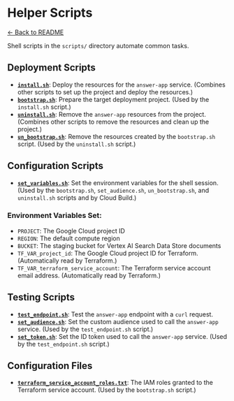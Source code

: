 # Helper Scripts

[← Back to README](../../README.md)

Shell scripts in the `scripts/` directory automate common tasks.

## Deployment Scripts

- **[`install.sh`](../../scripts/install.sh)**: Deploy the resources for the `answer-app` service. (Combines other scripts to set up the project and deploy the resources.)
- **[`bootstrap.sh`](../../scripts/bootstrap.sh)**: Prepare the target deployment project. (Used by the `install.sh` script.)
- **[`uninstall.sh`](../../scripts/uninstall.sh)**: Remove the `answer-app` resources from the project. (Combines other scripts to remove the resources and clean up the project.)
- **[`un_bootstrap.sh`](../../scripts/un_bootstrap.sh)**: Remove the resources created by the `bootstrap.sh` script. (Used by the `uninstall.sh` script.)

## Configuration Scripts

- **[`set_variables.sh`](../../scripts/set_variables.sh)**: Set the environment variables for the shell session. (Used by the `bootstrap.sh`, `set_audience.sh`, `un_bootstrap.sh`, and `uninstall.sh` scripts and by Cloud Build.)

### Environment Variables Set:
- `PROJECT`: The Google Cloud project ID
- `REGION`: The default compute region
- `BUCKET`: The staging bucket for Vertex AI Search Data Store documents
- `TF_VAR_project_id`: The Google Cloud project ID for Terraform. (Automatically read by Terraform.)
- `TF_VAR_terraform_service_account`: The Terraform service account email address. (Automatically read by Terraform.)

## Testing Scripts

- **[`test_endpoint.sh`](../../scripts/test_endpoint.sh)**: Test the `answer-app` endpoint with a `curl` request.
- **[`set_audience.sh`](../../scripts/set_audience.sh)**: Set the custom audience used to call the `answer-app` service. (Used by the `test_endpoint.sh` script.)
- **[`set_token.sh`](../../scripts/set_token.sh)**: Set the ID token used to call the `answer-app` service. (Used by the `test_endpoint.sh` script.)

## Configuration Files

- **[`terraform_service_account_roles.txt`](../../scripts/terraform_service_account_roles.txt)**: The IAM roles granted to the Terraform service account. (Used by the `bootstrap.sh` script.)
